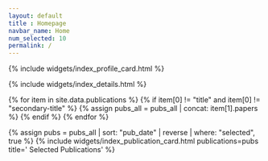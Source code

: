 ```yaml
---
layout: default
title : Homepage
navbar_name: Home
num_selected: 10
permalink: /
---
```

{% include widgets/index_profile_card.html %}

{% include widgets/index_details.html %}

<!-- {% include widgets/index_updates.html %} -->

{% for item in site.data.publications %}
{% if item[0] != "title" and item[0] != "secondary-title" %}
{% assign pubs_all = pubs_all | concat: item[1].papers %}
{% endif %}
{% endfor %}

{% assign pubs = pubs_all
    | sort: "pub_date" | reverse | where: "selected", true %}
{% 
    include widgets/index_publication_card.html 
    publications=pubs 
    title='<i class="fas fa-star"></i> Selected Publications'
%}
